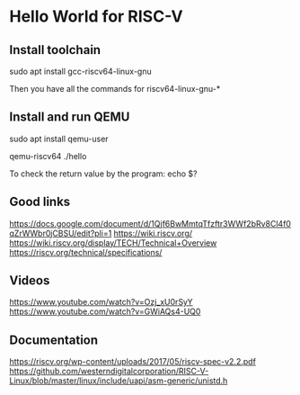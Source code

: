 # Hello World for RISC-V
## Install toolchain
sudo apt install gcc-riscv64-linux-gnu

Then you have all the commands for riscv64-linux-gnu-*

## Install and run QEMU
sudo apt install qemu-user

qemu-riscv64 ./hello

To check the return value by the program:
echo $?

## Good links
https://docs.google.com/document/d/1Qjf6BwMmtqTfzftr3WWf2bRv8Cl4f0qZrWWbr0jCBSU/edit?pli=1
https://wiki.riscv.org/
https://wiki.riscv.org/display/TECH/Technical+Overview
https://riscv.org/technical/specifications/

## Videos
https://www.youtube.com/watch?v=Ozj_xU0rSyY
https://www.youtube.com/watch?v=GWiAQs4-UQ0

## Documentation
https://riscv.org/wp-content/uploads/2017/05/riscv-spec-v2.2.pdf
https://github.com/westerndigitalcorporation/RISC-V-Linux/blob/master/linux/include/uapi/asm-generic/unistd.h